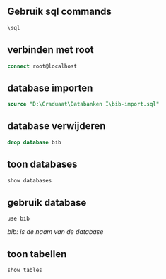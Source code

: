## Gebruik sql commands
```sql
\sql
```

## verbinden met root
```sql 
connect root@localhost
```

## database importen
```sql
source "D:\Graduaat\Databanken I\bib-import.sql"
```

## database verwijderen
```sql
drop database bib
```
## toon databases
```sql
show databases
```

## gebruik database 
```
use bib
```
*bib: is de naam van de database*

## toon tabellen
```
show tables
```

